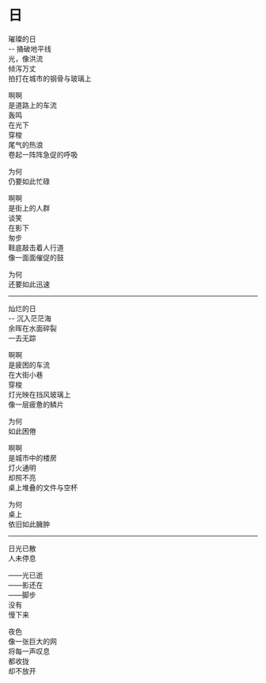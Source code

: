 # 日
 
璀璨的日  
-- 捅破地平线  
光，像洪流  
倾泻万丈  
拍打在城市的钢骨与玻璃上

啊啊  
是道路上的车流  
轰鸣  
在光下  
穿梭  
尾气的热浪  
卷起一阵阵急促的呼吸

为何  
仍要如此忙碌

啊啊  
是街上的人群  
谈笑  
在影下  
匆步  
鞋底敲击着人行道  
像一面面催促的鼓

为何  
还要如此迅速

---

灿烂的日  
-- 沉入茫茫海  
余晖在水面碎裂  
一去无踪

啊啊  
是疲困的车流  
在大街小巷  
穿梭  
灯光映在挡风玻璃上  
像一层疲惫的鳞片

为何  
如此困倦

啊啊  
是城市中的楼房  
灯火通明  
却照不亮  
桌上堆叠的文件与空杯

为何  
桌上  
依旧如此臃肿

---


日光已散  
人未停息

——光已逝  
——影还在  
——脚步  
没有  
慢下来

夜色  
像一张巨大的网  
将每一声叹息  
都收拢  
却不放开

